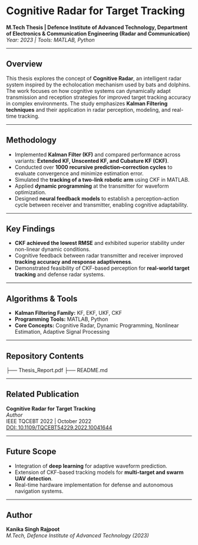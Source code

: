 # Cognitive Radar for Target Tracking

**M.Tech Thesis | Defence Institute of Advanced Technology, Department of Electronics & Communication Engineering (Radar and Communication)**  
*Year: 2023 | Tools: MATLAB, Python*  

---

## Overview
This thesis explores the concept of **Cognitive Radar**, an intelligent radar system inspired by the echolocation mechanism used by bats and dolphins. The work focuses on how cognitive systems can dynamically adapt transmission and reception strategies for improved target tracking accuracy in complex environments. The study emphasizes **Kalman Filtering techniques** and their application in radar perception, modeling, and real-time tracking.

---

## Methodology
- Implemented **Kalman Filter (KF)** and compared performance across variants: **Extended KF, Unscented KF, and Cubature KF (CKF)**.  
- Conducted over **1000 recursive prediction–correction cycles** to evaluate convergence and minimize estimation error.  
- Simulated the **tracking of a two-link robotic arm** using CKF in MATLAB.  
- Applied **dynamic programming** at the transmitter for waveform optimization.  
- Designed **neural feedback models** to establish a perception–action cycle between receiver and transmitter, enabling cognitive adaptability.  

---

## Key Findings
- **CKF achieved the lowest RMSE** and exhibited superior stability under non-linear dynamic conditions.  
- Cognitive feedback between radar transmitter and receiver improved **tracking accuracy and response adaptiveness**.  
- Demonstrated feasibility of CKF-based perception for **real-world target tracking** and defense radar systems.  

---

## Algorithms & Tools
- **Kalman Filtering Family:** KF, EKF, UKF, CKF  
- **Programming Tools:** MATLAB, Python  
- **Core Concepts:** Cognitive Radar, Dynamic Programming, Nonlinear Estimation, Adaptive Signal Processing  

---

## Repository Contents
├── Thesis_Report.pdf
├── README.md


---

## Related Publication
**Cognitive Radar for Target Tracking**  
*Author*  
IEEE TQCEBT 2022 | October 2022  
[DOI: 10.1109/TQCEBT54229.2022.10041644](https://doi.org/10.1109/TQCEBT54229.2022.10041644)

---

## Future Scope
- Integration of **deep learning** for adaptive waveform prediction.  
- Extension of CKF-based tracking models for **multi-target and swarm UAV detection**.  
- Real-time hardware implementation for defense and autonomous navigation systems.  

---

## Author
**Kanika Singh Rajpoot**  
*M.Tech, Defence Institute of Advanced Technology (2023)*  


